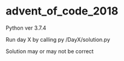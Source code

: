# advent_of_code_2018
Python ver 3.7.4

Run day X by calling py /DayX/solution.py

Solution may or may not be correct
